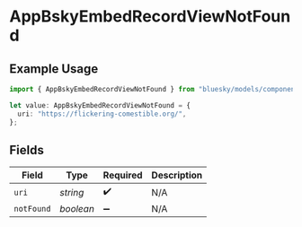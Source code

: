 # AppBskyEmbedRecordViewNotFound

## Example Usage

```typescript
import { AppBskyEmbedRecordViewNotFound } from "bluesky/models/components";

let value: AppBskyEmbedRecordViewNotFound = {
  uri: "https://flickering-comestible.org/",
};
```

## Fields

| Field              | Type               | Required           | Description        |
| ------------------ | ------------------ | ------------------ | ------------------ |
| `uri`              | *string*           | :heavy_check_mark: | N/A                |
| `notFound`         | *boolean*          | :heavy_minus_sign: | N/A                |